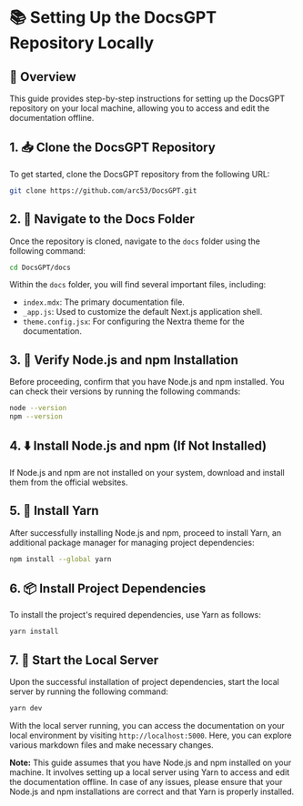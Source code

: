 # 📚 Setting Up the DocsGPT Repository Locally

## 📝 Overview

This guide provides step-by-step instructions for setting up the DocsGPT repository on your local machine, allowing you to access and edit the documentation offline.

## 1. 📥 Clone the DocsGPT Repository

To get started, clone the DocsGPT repository from the following URL:

```bash
git clone https://github.com/arc53/DocsGPT.git
```

## 2. 📂 Navigate to the Docs Folder

Once the repository is cloned, navigate to the `docs` folder using the following command:

```bash
cd DocsGPT/docs
```

Within the `docs` folder, you will find several important files, including:

- `index.mdx`: The primary documentation file.
- `_app.js`: Used to customize the default Next.js application shell.
- `theme.config.jsx`: For configuring the Nextra theme for the documentation.

## 3. 🧐 Verify Node.js and npm Installation

Before proceeding, confirm that you have Node.js and npm installed. You can check their versions by running the following commands:

```bash
node --version
npm --version
```

## 4. ⬇️ Install Node.js and npm (If Not Installed)

If Node.js and npm are not installed on your system, download and install them from the official websites.

## 5. 🚀 Install Yarn

After successfully installing Node.js and npm, proceed to install Yarn, an additional package manager for managing project dependencies:

```bash
npm install --global yarn
```

## 6. 📦 Install Project Dependencies

To install the project's required dependencies, use Yarn as follows:

```bash
yarn install
```

## 7. 🚀 Start the Local Server

Upon the successful installation of project dependencies, start the local server by running the following command:

```bash
yarn dev
```

With the local server running, you can access the documentation on your local environment by visiting `http://localhost:5000`. Here, you can explore various markdown files and make necessary changes.

**Note:** This guide assumes that you have Node.js and npm installed on your machine. It involves setting up a local server using Yarn to access and edit the documentation offline. In case of any issues, please ensure that your Node.js and npm installations are correct and that Yarn is properly installed.

